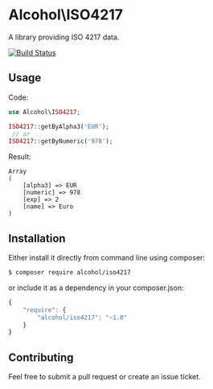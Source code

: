 # Alcohol\ISO4217

A library providing ISO 4217 data.

[![Build Status](https://travis-ci.org/alcohol/iso4217.png?branch=master)](https://travis-ci.org/alcohol/iso4217)

## Usage

Code:

``` php
use Alcohol\ISO4217;

ISO4217::getByAlpha3('EUR');
 // or
ISO4217::getByNumeric('978');
```

Result:

```
Array
(
    [alpha3] => EUR
    [numeric] => 978
    [exp] => 2
    [name] => Euro
)
```

## Installation

Either install it directly from command line using composer:

``` sh
$ composer require alcohol/iso4217
```

or include it as a dependency in your composer.json:

``` javascript
{
    "require": {
        "alcohol/iso4217": "~1.0"
    }
}
```

## Contributing

Feel free to submit a pull request or create an issue ticket.